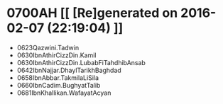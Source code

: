 # 0700AH [[ [Re]generated on 2016-02-07 (22:19:04) ]]

* 0623Qazwini.Tadwin
* 0630IbnAthirCizzDin.Kamil
* 0630IbnAthirCizzDin.LubabFiTahdhibAnsab
* 0642IbnNajjar.DhaylTarikhBaghdad
* 0658IbnAbbar.TakmilaLiSila
* 0660IbnCadim.BughyatTalib
* 0681IbnKhallikan.WafayatAcyan
